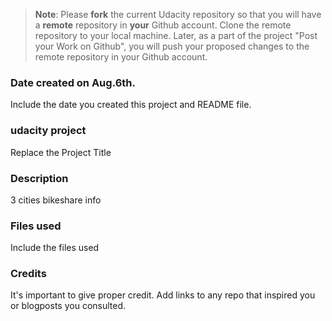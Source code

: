 >**Note**: Please **fork** the current Udacity repository so that you will have a **remote** repository in **your** Github account. Clone the remote repository to your local machine. Later, as a part of the project "Post your Work on Github", you will push your proposed changes to the remote repository in your Github account.

### Date created on Aug.6th.
Include the date you created this project and README file.

### udacity project
Replace the Project Title

### Description
3 cities bikeshare info

### Files used
Include the files used

### Credits
It's important to give proper credit. Add links to any repo that inspired you or blogposts you consulted.

